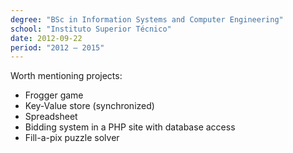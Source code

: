 ```yaml
---
degree: "BSc in Information Systems and Computer Engineering"
school: "Instituto Superior Técnico"
date: 2012-09-22
period: "2012 – 2015"
---
```


Worth mentioning projects:

- Frogger game
- Key-Value store (synchronized)
- Spreadsheet
- Bidding system in a PHP site with database access
- Fill-a-pix puzzle solver
